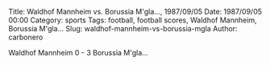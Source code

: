 Title: Waldhof Mannheim vs. Borussia M'gla…, 1987/09/05
Date: 1987/09/05 00:00
Category: sports
Tags: football, football scores, Waldhof Mannheim, Borussia M'gla…
Slug: waldhof-mannheim-vs-borussia-mgla
Author: carbonero


Waldhof Mannheim 0 - 3 Borussia M'gla…
